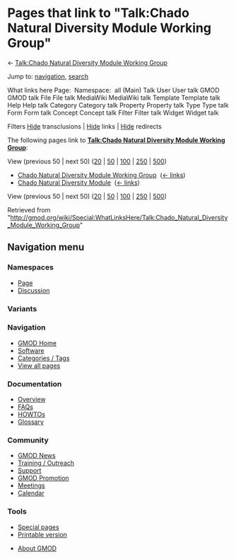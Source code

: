 <div id="mw-page-base" class="noprint">

</div>

<div id="mw-head-base" class="noprint">

</div>

<div id="content" class="mw-body" role="main">

<span id="top"></span>

<div id="mw-js-message" style="display:none;">

</div>



# <span dir="auto">Pages that link to "Talk:Chado Natural Diversity Module Working Group"</span>

<div id="bodyContent">

<div id="contentSub">

← [Talk:Chado Natural Diversity Module Working
Group](/wiki/Talk:Chado_Natural_Diversity_Module_Working_Group "Talk:Chado Natural Diversity Module Working Group")

</div>

<div id="jump-to-nav" class="mw-jump">

Jump to: [navigation](#mw-navigation), [search](#p-search)

</div>

<div id="mw-content-text">

What links here Page:  Namespace:  all (Main) Talk User User talk GMOD
GMOD talk File File talk MediaWiki MediaWiki talk Template Template talk
Help Help talk Category Category talk Property Property talk Type Type
talk Form Form talk Concept Concept talk Filter Filter talk Widget
Widget talk

Filters
[Hide](/mediawiki/index.php?title=Special:WhatLinksHere/Talk:Chado_Natural_Diversity_Module_Working_Group&hidetrans=1 "Special:WhatLinksHere/Talk:Chado Natural Diversity Module Working Group")
transclusions \|
[Hide](/mediawiki/index.php?title=Special:WhatLinksHere/Talk:Chado_Natural_Diversity_Module_Working_Group&hidelinks=1 "Special:WhatLinksHere/Talk:Chado Natural Diversity Module Working Group")
links \|
[Hide](/mediawiki/index.php?title=Special:WhatLinksHere/Talk:Chado_Natural_Diversity_Module_Working_Group&hideredirs=1 "Special:WhatLinksHere/Talk:Chado Natural Diversity Module Working Group")
redirects

The following pages link to **[Talk:Chado Natural Diversity Module
Working
Group](/wiki/Talk:Chado_Natural_Diversity_Module_Working_Group "Talk:Chado Natural Diversity Module Working Group")**:

View (previous 50 \| next 50)
([20](/mediawiki/index.php?title=Special:WhatLinksHere/Talk:Chado_Natural_Diversity_Module_Working_Group&limit=20 "Special:WhatLinksHere/Talk:Chado Natural Diversity Module Working Group")
\|
[50](/mediawiki/index.php?title=Special:WhatLinksHere/Talk:Chado_Natural_Diversity_Module_Working_Group&limit=50 "Special:WhatLinksHere/Talk:Chado Natural Diversity Module Working Group")
\|
[100](/mediawiki/index.php?title=Special:WhatLinksHere/Talk:Chado_Natural_Diversity_Module_Working_Group&limit=100 "Special:WhatLinksHere/Talk:Chado Natural Diversity Module Working Group")
\|
[250](/mediawiki/index.php?title=Special:WhatLinksHere/Talk:Chado_Natural_Diversity_Module_Working_Group&limit=250 "Special:WhatLinksHere/Talk:Chado Natural Diversity Module Working Group")
\|
[500](/mediawiki/index.php?title=Special:WhatLinksHere/Talk:Chado_Natural_Diversity_Module_Working_Group&limit=500 "Special:WhatLinksHere/Talk:Chado Natural Diversity Module Working Group"))

- [Chado Natural Diversity Module Working
  Group](/wiki/Chado_Natural_Diversity_Module_Working_Group "Chado Natural Diversity Module Working Group")
  ‎ <span class="mw-whatlinkshere-tools">([←
  links](/mediawiki/index.php?title=Special:WhatLinksHere&target=Chado+Natural+Diversity+Module+Working+Group "Special:WhatLinksHere"))</span>
- [Chado Natural Diversity
  Module](/wiki/Chado_Natural_Diversity_Module "Chado Natural Diversity Module")
  ‎ <span class="mw-whatlinkshere-tools">([←
  links](/mediawiki/index.php?title=Special:WhatLinksHere&target=Chado+Natural+Diversity+Module "Special:WhatLinksHere"))</span>

View (previous 50 \| next 50)
([20](/mediawiki/index.php?title=Special:WhatLinksHere/Talk:Chado_Natural_Diversity_Module_Working_Group&limit=20 "Special:WhatLinksHere/Talk:Chado Natural Diversity Module Working Group")
\|
[50](/mediawiki/index.php?title=Special:WhatLinksHere/Talk:Chado_Natural_Diversity_Module_Working_Group&limit=50 "Special:WhatLinksHere/Talk:Chado Natural Diversity Module Working Group")
\|
[100](/mediawiki/index.php?title=Special:WhatLinksHere/Talk:Chado_Natural_Diversity_Module_Working_Group&limit=100 "Special:WhatLinksHere/Talk:Chado Natural Diversity Module Working Group")
\|
[250](/mediawiki/index.php?title=Special:WhatLinksHere/Talk:Chado_Natural_Diversity_Module_Working_Group&limit=250 "Special:WhatLinksHere/Talk:Chado Natural Diversity Module Working Group")
\|
[500](/mediawiki/index.php?title=Special:WhatLinksHere/Talk:Chado_Natural_Diversity_Module_Working_Group&limit=500 "Special:WhatLinksHere/Talk:Chado Natural Diversity Module Working Group"))

</div>

<div class="printfooter">

Retrieved from
"<http://gmod.org/wiki/Special:WhatLinksHere/Talk:Chado_Natural_Diversity_Module_Working_Group>"

</div>

<div id="catlinks" class="catlinks catlinks-allhidden">

</div>

<div class="visualClear">

</div>

</div>

</div>

<div id="mw-navigation">

## Navigation menu

<div id="mw-head">



<div id="left-navigation">

<div id="p-namespaces" class="vectorTabs" role="navigation"
aria-labelledby="p-namespaces-label">

### Namespaces

- <span id="ca-nstab-main"><a href="/wiki/Chado_Natural_Diversity_Module_Working_Group"
  accesskey="c" title="View the content page [c]">Page</a></span>
- <span id="ca-talk"><a href="/wiki/Talk:Chado_Natural_Diversity_Module_Working_Group"
  accesskey="t"
  title="Discussion about the content page [t]">Discussion</a></span>

</div>

<div id="p-variants" class="vectorMenu emptyPortlet" role="navigation"
aria-labelledby="p-variants-label">

### 

### Variants[](#)

<div class="menu">

</div>

</div>

</div>





</div>

</div>

</div>

<div id="mw-panel">

<div id="p-logo" role="banner">

<a href="/wiki/Main_Page"
style="background-image: url(http://gmod.org/images/GMOD-cogs.png);"
title="Visit the main page"></a>

</div>

<div id="p-Navigation" class="portal" role="navigation"
aria-labelledby="p-Navigation-label">

### Navigation

<div class="body">

- <span id="n-GMOD-Home">[GMOD Home](/wiki/Main_Page)</span>
- <span id="n-Software">[Software](/wiki/GMOD_Components)</span>
- <span id="n-Categories-.2F-Tags">[Categories /
  Tags](/wiki/Categories)</span>
- <span id="n-View-all-pages">[View all
  pages](/wiki/Special:AllPages)</span>

</div>

</div>

<div id="p-Documentation" class="portal" role="navigation"
aria-labelledby="p-Documentation-label">

### Documentation

<div class="body">

- <span id="n-Overview">[Overview](/wiki/Overview)</span>
- <span id="n-FAQs">[FAQs](/wiki/Category:FAQ)</span>
- <span id="n-HOWTOs">[HOWTOs](/wiki/Category:HOWTO)</span>
- <span id="n-Glossary">[Glossary](/wiki/Glossary)</span>

</div>

</div>

<div id="p-Community" class="portal" role="navigation"
aria-labelledby="p-Community-label">

### Community

<div class="body">

- <span id="n-GMOD-News">[GMOD News](/wiki/GMOD_News)</span>
- <span id="n-Training-.2F-Outreach">[Training /
  Outreach](/wiki/Training_and_Outreach)</span>
- <span id="n-Support">[Support](/wiki/Support)</span>
- <span id="n-GMOD-Promotion">[GMOD
  Promotion](/wiki/GMOD_Promotion)</span>
- <span id="n-Meetings">[Meetings](/wiki/Meetings)</span>
- <span id="n-Calendar">[Calendar](/wiki/Calendar)</span>

</div>

</div>

<div id="p-tb" class="portal" role="navigation"
aria-labelledby="p-tb-label">

### Tools

<div class="body">

- <span id="t-specialpages"><a href="/wiki/Special:SpecialPages" accesskey="q"
  title="A list of all special pages [q]">Special pages</a></span>
- <span id="t-print"><a
  href="/mediawiki/index.php?title=Special:WhatLinksHere/Talk:Chado_Natural_Diversity_Module_Working_Group&amp;printable=yes"
  rel="alternate" accesskey="p"
  title="Printable version of this page [p]">Printable version</a></span>

</div>

</div>

</div>

</div>

<div id="footer" role="contentinfo">

- <span id="footer-places-about">[About
  GMOD](/wiki/GMOD:About "GMOD:About")</span>

<!-- -->






</div>
